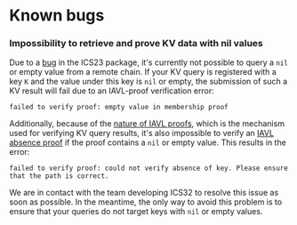# Known bugs

### Impossibility to retrieve and prove KV data with nil values

Due to a [bug](https://github.com/cosmos/ics23/issues/134) in the ICS23 package, it's currently not possible to query a `nil` or empty value from a remote chain. If your KV query is registered with a key `K` and the value under this key is `nil` or empty, the submission of such a KV result will fail due to an IAVL-proof verification error:

```
failed to verify proof: empty value in membership proof
```

Additionally, because of the [nature of IAVL proofs](https://github.com/cosmos/cosmos-sdk/blob/ae77f0080a724b159233bd9b289b2e91c0de21b5/docs/interfaces/lite/specification.md), which is the mechanism used for verifying KV query results, it's also impossible to verify an [IAVL absence proof](https://github.com/cosmos/cosmos-sdk/blob/ae77f0080a724b159233bd9b289b2e91c0de21b5/docs/interfaces/lite/specification.md#iavl-absence-proof) if the proof contains a `nil` or empty value. This results in the error:

```
failed to verify proof: could not verify absence of key. Please ensure that the path is correct.
```

We are in contact with the team developing ICS32 to resolve this issue as soon as possible. In the meantime, the only way to avoid this problem is to ensure that your queries do not target keys with `nil` or empty values.